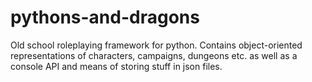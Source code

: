 # pythons-and-dragons
Old school roleplaying framework for python. Contains object-oriented representations of characters, campaigns, dungeons etc. as well as a console API and means of storing stuff in json files.
